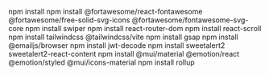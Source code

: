 npm install
npm install @fortawesome/react-fontawesome @fortawesome/free-solid-svg-icons @fortawesome/fontawesome-svg-core
npm install swiper
npm install react-router-dom
npm install react-scroll
npm install tailwindcss @tailwindcss/vite
npm install gsap
npm install @emailjs/browser
npm install jwt-decode
npm install sweetalert2 sweetalert2-react-content
npm install @mui/material @emotion/react @emotion/styled @mui/icons-material
npm install rollup